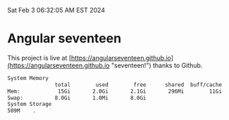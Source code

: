 Sat Feb  3 06:32:05 AM EST 2024

# Angular seventeen


This project is live at [https://angularseventeen.github.io](https://angularseventeen.github.io "seventeen!") thanks to Github.

```bash
System Memory
               total        used        free      shared  buff/cache   available
Mem:            15Gi       2.0Gi       2.1Gi       296Mi        11Gi        13Gi
Swap:          8.0Gi       1.0Mi       8.0Gi
System Storage
509M	.
```
```bash
